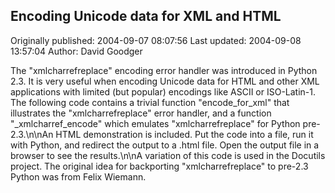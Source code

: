 ## Encoding Unicode data for XML and HTML 
Originally published: 2004-09-07 08:07:56 
Last updated: 2004-09-08 13:57:04 
Author: David Goodger 
 
The "xmlcharrefreplace" encoding error handler was introduced in Python 2.3.  It is very useful when encoding Unicode data for HTML and other XML applications with limited (but popular) encodings like ASCII or ISO-Latin-1.  The following code contains a trivial function "encode_for_xml" that illustrates the "xmlcharrefreplace" error handler, and a function "_xmlcharref_encode" which emulates "xmlcharrefreplace" for Python pre-2.3.\n\nAn HTML demonstration is included.  Put the code into a file, run it with Python, and redirect the output to a .html file.  Open the output file in a browser to see the results.\n\nA variation of this code is used in the Docutils project.  The original idea for backporting "xmlcharrefreplace" to pre-2.3 Python was from Felix Wiemann.